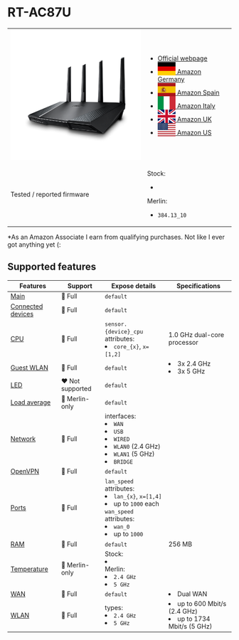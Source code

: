 # RT-AC87U

<table>
<tr><td><img src="/devices/RT-AC87U.png" width="300"></td><td>

- [Official webpage](https://www.asus.com/us/networking-iot-servers/wifi-routers/asus-wifi-routers/rtac87u/)
- [<img src="/flags/de.svg" height="30" style="vertical-align:bottom;" alt="Germany"> Amazon Germany](https://amzn.to/3hFgj6L)
- [<img src="/flags/es.svg" height="30" style="vertical-align:bottom;" alt="Spain"> Amazon Spain](https://amzn.to/3O2xefZ)
- [<img src="/flags/it.svg" height="30" style="vertical-align:bottom;" alt="Italy"> Amazon Italy](https://amzn.to/3fY2vnu)
- [<img src="/flags/gb.svg" height="30" style="vertical-align:bottom;" alt="UK"> Amazon UK](https://amzn.to/3to0NyK)
- [<img src="/flags/us.svg" height="30" style="vertical-align:bottom;" alt="USA"> Amazon US](https://amzn.to/3hH07Ck)
</td></tr>
<tr><td>Tested / reported firmware</td><td>

Stock:
- ` `

Merlin:
- `384.13_10`
</td></tr>
</table>

*As an Amazon Associate I earn from qualifying purchases. Not like I ever got anything yet (:

## Supported features

|Features|Support|Expose details|Specifications|
|--------|-------|--------------|--------------|
|[Main](/features/0_main.md)|:green_heart: Full|`default`|
|[Connected devices](/features/connected-devices.md)|:green_heart: Full|`default`|
|[CPU](/features/cpu.md)|:green_heart: Full|`sensor.{device}_cpu` attributes:<li>`core_{x}`, `x=[1,2]`</li>|1.0 GHz dual-core processor|
|[Guest WLAN](/features/guest-wlan.md)|:green_heart: Full|`default`|<li>3x 2.4 GHz</li><li>3x 5 GHz</li>|
|[LED](/features/led.md)|:heart: Not supported|`default`|
|[Load average](/features/load-average.md)|:yellow_heart: Merlin-only|`default`|
|[Network](/features/network.md)|:green_heart: Full|interfaces:<li>`WAN`</li><li>`USB`</li><li>`WIRED`</li><li>`WLAN0` (2.4 GHz)</li><li>`WLAN1` (5 GHz)</li><li>`BRIDGE`</li>|
|[OpenVPN](/features/openvpn.md)|:green_heart: Full|`default`|
|[Ports](/features/ports.md)|:green_heart: Full|`lan_speed` attributes:<li>`lan_{x}`, `x=[1,4]`</li><li>up to `1000` each</li>`wan_speed` attributes:<li>`wan_0`</li><li>up to `1000`</li>||
|[RAM](/features/ram.md)|:green_heart: Full|`default`|256 MB|
|[Temperature](/features/temperature.md)|:yellow_heart: Merlin-only|Stock:<li>` `</li>Merlin:<li>`2.4 GHz`</li><li>`5 GHz`</li>|
|[WAN](/features/wan.md)|:green_heart: Full|`default`|<li>Dual WAN</li>|
|[WLAN](/features/wlan.md)|:green_heart: Full|types:<li>`2.4 GHz`</li><li>`5 GHz`</li>|<li>up to 600 Mbit/s (2.4 GHz)</li><li>up to 1734 Mbit/s (5 GHz)</li>|

